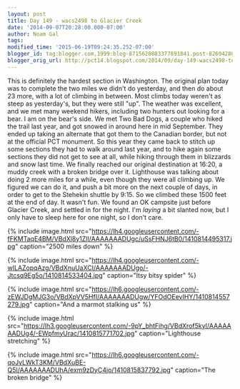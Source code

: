 ```yaml
---
layout: post
title: Day 149 - wacs2498 to Glacier Creek
date: '2014-09-07T20:28:00.000-07:00'
author: Noam Gal
tags:
modified_time: '2015-06-19T09:24:35.252-07:00'
blogger_id: tag:blogger.com,1999:blog-8715620883377891841.post-8269428083996827150
blogger_orig_url: http://pct14.blogspot.com/2014/09/day-149-wacs2498-to-glacier-creek.html
---
```


 This is definitely the hardest section in Washington. The original plan today was to complete the two miles we
 didn't do yesterday, and then do about 23 more, with a lot of climbing in between.
 Most climbs today weren't as
 steep as yesterday's, but they were still "up". The weather was excellent, and we met many weekend hikers, including
 two hunters out looking for a bear. I am on the bear's side.
 We met Two Bad Dogs, a couple who hiked the trail
 last year, and got snowed in around here in mid September. They ended up taking an alternate that got them to the
 Canadian border, but not at the official PCT monument. So this year they came back to stitch up some sections they
 had to walk around last year, and to hike again some sections they did not get to see at all, while hiking through
 them in blizzards and snow last time.
 We finally reached our original destination at 16:20, a muddy creek with
 a broken bridge over it. Lighthouse was talking about doing 2 more miles for a while, even though they were all
 climbing up. We figured we can do it, and push a bit more on the next couple of days, in order to get to the
 Stehekin shuttle by 9:15. So we climbed these 1500 feet at the end of day. It wasn't fun.
 We found an OK
 campsite just before Glacier Creek, and settled in for the night. I'm _laying_ a bit slanted now, but I only
 have to sleep here for one night, so I don't care.


{% include image.html src="https://lh4.googleusercontent.com/-fFKMTaqE4BM/VBdXl8y1ZlI/AAAAAAADUgc/uSsFHNJ6tB0/1410814495317.jpg" caption="2500 miles down" %}


{% include image.html src="https://lh4.googleusercontent.com/-wILAZopqAzg/VBdXnuUaXCI/AAAAAAADUgo/-Jtcsq9Eg5o/1410814533404.jpg" caption="Itsy bitsy spider" %}


{% include image.html src="https://lh6.googleusercontent.com/-zEWJDgMJG3o/VBdXpVV5HfI/AAAAAAADUgw/YFOdOEevIHY/1410814557279.jpg" caption="And a marmot stalking us" %}


{% include image.html src="https://lh3.googleusercontent.com/-9pY_bhtFihg/VBdXrof5kyI/AAAAAAADUg4/-EWpfmyUrac/1410815771702.jpg" caption="Lighthouse stretching" %}


{% include image.html src="https://lh6.googleusercontent.com/-qoJyLWkT3KM/VBdXuBE-Q5I/AAAAAAADUhA/exm9zDyC4jo/1410815837792.jpg" caption="The broken bridge" %}


